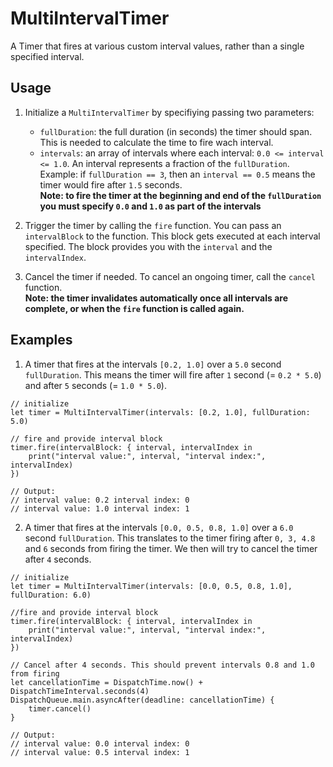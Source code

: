 # MultiIntervalTimer
A Timer that fires at various custom interval values, rather than a single specified interval.

## Usage
1. Initialize a `MultiIntervalTimer` by specifiying passing two parameters:
    - `fullDuration`: the full duration (in seconds) the timer should span. This is needed to calculate the time to fire wach interval.
    - `intervals`: an array of intervals where each interval: `0.0 <= interval <= 1.0`. An interval represents a fraction of the `fullDuration`. Example: if `fullDuration == 3`, then an `interval == 0.5` means the timer would fire after `1.5` seconds.  
**Note: to fire the timer at the beginning and end of the `fullDuration` you must specify `0.0` and `1.0` as part of the intervals**

2. Trigger the timer by calling the `fire` function. You can pass an `intervalBlock` to the function. This block gets executed at each interval specified. The block provides you with the `interval` and the `intervalIndex`.

3. Cancel the timer if needed. To cancel an ongoing timer, call the `cancel` function.  
**Note: the timer invalidates automatically once all intervals are complete, or when the `fire` function is called again.**

## Examples

1. A timer that fires at the intervals `[0.2, 1.0]` over a `5.0` second `fullDuration`. This means the timer will fire after `1` second (= `0.2 * 5.0`) and after `5` seconds (= `1.0 * 5.0`).

```
// initialize
let timer = MultiIntervalTimer(intervals: [0.2, 1.0], fullDuration: 5.0)

// fire and provide interval block
timer.fire(intervalBlock: { interval, intervalIndex in
    print("interval value:", interval, "interval index:", intervalIndex)
})

// Output:
// interval value: 0.2 interval index: 0
// interval value: 1.0 interval index: 1
```

2. A timer that fires at the intervals `[0.0, 0.5, 0.8, 1.0]` over a `6.0` second `fullDuration`. This translates to the timer firing after `0, 3, 4.8` and `6` seconds from firing the timer. We then will try to cancel the timer after `4` seconds.

```
// initialize
let timer = MultiIntervalTimer(intervals: [0.0, 0.5, 0.8, 1.0], fullDuration: 6.0)

//fire and provide interval block
timer.fire(intervalBlock: { interval, intervalIndex in
    print("interval value:", interval, "interval index:", intervalIndex)
})

// Cancel after 4 seconds. This should prevent intervals 0.8 and 1.0 from firing
let cancellationTime = DispatchTime.now() + DispatchTimeInterval.seconds(4)
DispatchQueue.main.asyncAfter(deadline: cancellationTime) {
    timer.cancel()
}

// Output:
// interval value: 0.0 interval index: 0
// interval value: 0.5 interval index: 1
```
